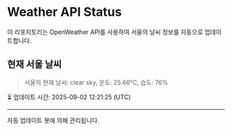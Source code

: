 
# Weather API Status

이 리포지토리는 OpenWeather API를 사용하여 서울의 날씨 정보를 자동으로 업데이트합니다.

## 현재 서울 날씨
> 서울의 현재 날씨: clear sky, 온도: 25.66°C, 습도: 76%

⏳ 업데이트 시간: 2025-09-02 12:21:25 (UTC)

---
자동 업데이트 봇에 의해 관리됩니다.
